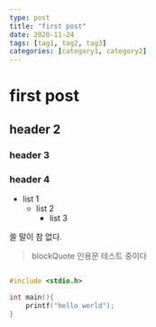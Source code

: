 ```yaml
---
type: post
title: "first post"
date: 2020-11-24
tags: [tag1, tag2, tag3]
categories: [category1, category2]
---
```


# first post

## header 2

### header 3


### header 4

- list 1
  - list 2
    - list 3

쓸 말이 참 없다.


> blockQuote
> 인용문 테스트 중이다

```c

#include <stdio.h>

int main(){
    printf("hello world");
}
```